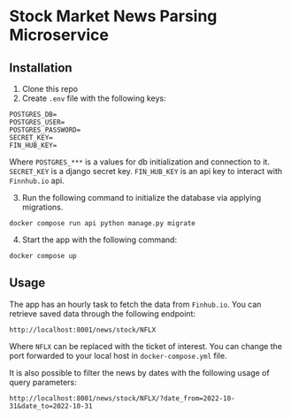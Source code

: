 # Stock Market News Parsing Microservice

## Installation

1. Clone this repo
2. Create `.env` file with the following keys:

```
POSTGRES_DB=
POSTGRES_USER=
POSTGRES_PASSWORD=
SECRET_KEY=
FIN_HUB_KEY=
```

Where `POSTGRES_***` is a values for db initialization and connection to it.
`SECRET_KEY` is a django secret key. `FIN_HUB_KEY` is an api key to interact with `Finnhub.io` api.

3. Run the following command to initialize the database via applying migrations.

```shell
docker compose run api python manage.py migrate
```

4. Start the app with the following command:

```shell
docker compose up
```

## Usage

The app has an hourly task to fetch the data from `Finhub.io`.
You can retrieve saved data through the following endpoint:

```shell
http://localhost:8001/news/stock/NFLX
```

Where `NFLX` can be replaced with the ticket of interest.
You can change the port forwarded to your local host in `docker-compose.yml` file.

It is also possible to filter the news by dates with the following usage of query parameters:

```shell
http://localhost:8001/news/stock/NFLX/?date_from=2022-10-31&date_to=2022-10-31
```

